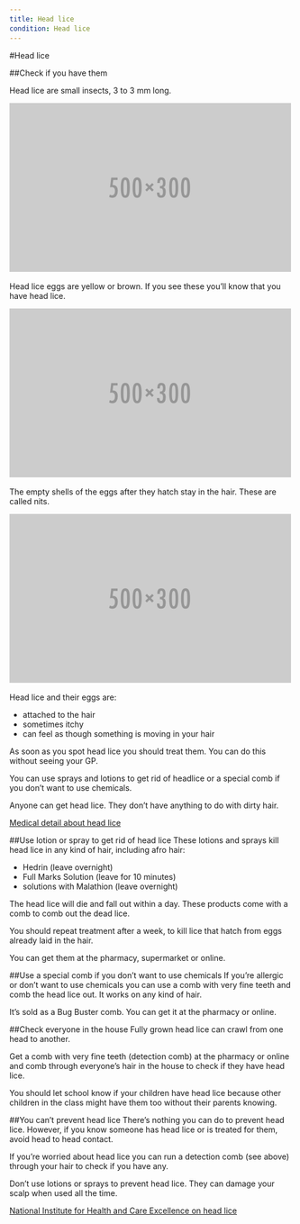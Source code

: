 ```yaml
---
title: Head lice
condition: Head lice
---
```


#Head lice

##Check if you have them

Head lice are small insects, 3 to 3 mm long. 

![lice](/public/images/conditions/placeholder.png)

Head lice eggs are yellow or brown. If you see these you’ll know that you have head lice. 

![eggs](/public/images/conditions/placeholder.png)

The empty shells of the eggs after they hatch stay in the hair. These are called nits.

![nits](/public/images/conditions/placeholder.png)


Head lice and their eggs are: 

- attached to the hair
- sometimes itchy
- can feel as though something is moving in your hair

As soon as you spot head lice you should treat them. You can do this without seeing your GP.

You can use sprays and lotions to get rid of headlice or a special comb if you don’t want to use chemicals. 

<div class="notice" role="note" aria-label="Information">
  <p>
    Anyone can get head lice. They don’t have anything to do with dirty hair.
  </p>
</div>

[Medical detail about head lice](http://www.nhs.uk/conditions/Head-lice/Pages/Introduction.aspx)

##Use lotion or spray to get rid of head lice
These lotions and sprays kill head lice in any kind of hair, including afro hair:

- Hedrin (leave overnight)
- Full Marks Solution (leave for 10 minutes)
- solutions with Malathion (leave overnight)

The head lice will die and fall out within a day. These products come with a comb to comb out the dead lice. 

You should repeat treatment after a week, to kill lice that hatch from eggs already laid in the hair. 

You can get them at the pharmacy, supermarket or online. 

##Use a special comb if you don’t want to use chemicals 
If you’re allergic or don’t want to use chemicals you can use a comb with very fine teeth and comb the head lice out. It works on any kind of hair. 

It’s sold as a Bug Buster comb. You can get it at the pharmacy or online. 

##Check everyone in the house
Fully grown head lice can crawl from one head to another. 

Get a comb with very fine teeth (detection comb) at the pharmacy or online and comb through everyone’s hair in the house to check if they have head lice. 

You should let school know if your children have head lice because other children in the class might have them too without their parents knowing. 

##You can’t prevent head lice
There’s nothing you can do to prevent head lice.  However, if you know someone has head lice or is treated for them, avoid head to head contact. 

If you’re worried about head lice you can run a detection comb (see above) through your hair to check if you have any. 

<div class="notice" role="note" aria-label="Information">
  <p>
    Don’t use lotions or sprays to prevent head lice. They can damage your scalp when used all the time.
  </p>
</div>

[National Institute for Health and Care Excellence on head lice](http://cks.nice.org.uk/head-lice#!background)
